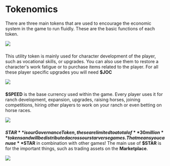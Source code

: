 # Tokenomics

There are three main tokens that are used to encourage the economic system in the game to run fluidly. These are the basic functions of each token.

![](https://2096252471-files.gitbook.io/\~/files/v0/b/gitbook-x-prod.appspot.com/o/spaces%2FNjaJhf8Ri5iCbPmtivXB%2Fuploads%2FDlqNIvSS94fgb1dNsjo2%2Ftokenomics.jpg?alt=media\&token=be089f99-09e2-47a4-bbd7-483272fef03b)

### &#x20;<a href="#joc-tokens-usdjoc" id="joc-tokens-usdjoc"></a>

This utility token is mainly used for character development of the player, such as vocational skills, or upgrades. You can also use them to restore a character's work fatigue or to purchase items related to the player. For all these player specific upgrades you will need **$JOC**

![](https://2096252471-files.gitbook.io/\~/files/v0/b/gitbook-x-prod.appspot.com/o/spaces%2FNjaJhf8Ri5iCbPmtivXB%2Fuploads%2F0zwnLZOCy6lNtPbuLhDb%2FJoc%20tokens.png?alt=media\&token=c6f8d0fb-4b32-4502-80ce-0f24cc263555)

### &#x20;<a href="#speed-tokens-usdspeed" id="speed-tokens-usdspeed"></a>

**$SPEED** is the base currency used within the game. Every player uses it for ranch development, expansion, upgrades, raising horses, joining competitions, hiring other players to work on your ranch or even betting on horse races.

![](https://2096252471-files.gitbook.io/\~/files/v0/b/gitbook-x-prod.appspot.com/o/spaces%2FNjaJhf8Ri5iCbPmtivXB%2Fuploads%2FvPQ9ppoAKgFLPD383rNG%2FSpeed%20tokens.png?alt=media\&token=86470de1-c5aa-455f-b898-56cab2b6d868)

### &#x20;<a href="#star-tokens-usdstar" id="star-tokens-usdstar"></a>

**$STAR** is our Governance Token, these are limited to a total of **30 million** tokens and will be distributed across our starverse games. That means you can use **$STAR** in combination with other games! The main use of **$STAR** is for the important things, such as trading assets on the **Marketplace**.

![](https://2096252471-files.gitbook.io/\~/files/v0/b/gitbook-x-prod.appspot.com/o/spaces%2FNjaJhf8Ri5iCbPmtivXB%2Fuploads%2FxoGRqGl5ynsXQRkqTJnw%2FStar%20tokens.png?alt=media\&token=1fecd3b6-2051-4993-ac29-0e90d25f1a67)
